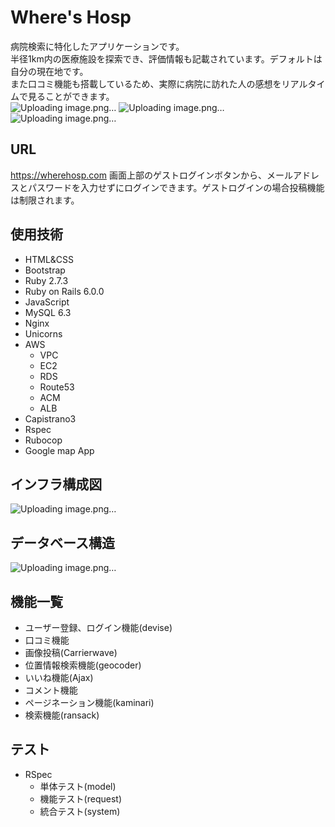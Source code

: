 # Where's Hosp

病院検索に特化したアプリケーションです。<br>
半径1km内の医療施設を探索でき、評価情報も記載されています。デフォルトは自分の現在地です。<br>
また口コミ機能も搭載しているため、実際に病院に訪れた人の感想をリアルタイムで見ることができます。<br>
![Uploading image.png…](https://user-images.githubusercontent.com/100769306/226295254-ef4b18e5-22b7-4552-ae11-6a77d7321888.png)
![Uploading image.png…](https://user-images.githubusercontent.com/100769306/226304310-19e8464f-4457-4bac-a474-491ecf9e9cbf.png)
![Uploading image.png…](https://user-images.githubusercontent.com/100769306/226304615-ef3d1192-7de8-41b7-b66a-6b93f6852400.png)

## URL

https://wherehosp.com
画面上部のゲストログインボタンから、メールアドレスとパスワードを入力せずにログインできます。ゲストログインの場合投稿機能は制限されます。

## 使用技術

- HTML&CSS
- Bootstrap
- Ruby 2.7.3
- Ruby on Rails 6.0.0
- JavaScript
- MySQL 6.3
- Nginx
- Unicorns 
- AWS
    - VPC
    - EC2
    - RDS
    - Route53
    - ACM
    - ALB
- Capistrano3
- Rspec
- Rubocop
- Google map App

## インフラ構成図

![Uploading image.png…](https://user-images.githubusercontent.com/100769306/226305966-f7a39ea6-da29-4bac-8189-a81a5a49d58a.png)

## データベース構造

![Uploading image.png…](https://user-images.githubusercontent.com/100769306/226314970-96ad0557-06fb-4f52-87f4-f63a259e7be0.png)

## 機能一覧

- ユーザー登録、ログイン機能(devise)
- 口コミ機能
- 画像投稿(Carrierwave)
- 位置情報検索機能(geocoder)
- いいね機能(Ajax)
- コメント機能
- ページネーション機能(kaminari)
- 検索機能(ransack)

## テスト
- RSpec
  - 単体テスト(model)
  - 機能テスト(request)
  - 統合テスト(system)
